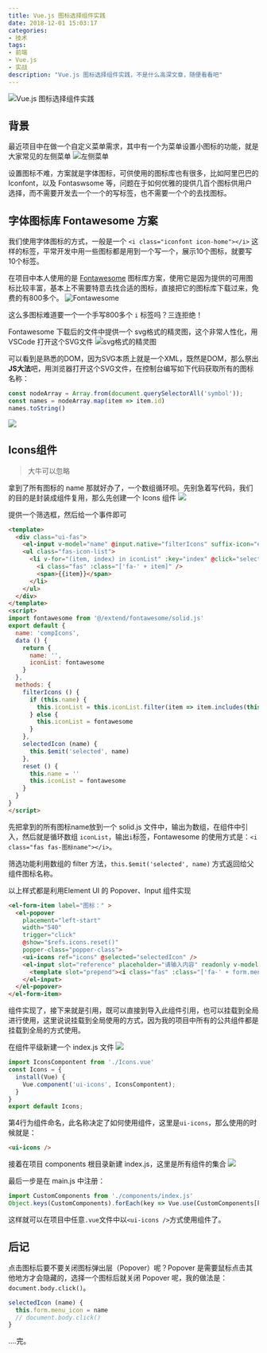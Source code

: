 ```yaml
---
title: Vue.js 图标选择组件实践
date: 2018-12-01 15:03:17
categories:
- 技术
tags:
- 前端
- Vue.js
- 实战
description: "Vue.js 图标选择组件实践，不是什么高深文章，随便看看吧"
---
```

![Vue.js 图标选择组件实践](https://raw.githubusercontent.com/dunizb/cloudimg/master/blog/article/201812/icon/banner.png)

## 背景
最近项目中在做一个自定义菜单需求，其中有一个为菜单设置小图标的功能，就是大家常见的左侧菜单
![左侧菜单](https://raw.githubusercontent.com/dunizb/cloudimg/master/blog/article/201812/icon/1.gif)

设置图标不难，方案就是字体图标，可供使用的图标库也有很多，比如阿里巴巴的 Iconfont，以及 Fontaswsome 等，问题在于如何优雅的提供几百个图标供用户选择，而不需要开发去一个一个的写标签，也不需要一个个的去找图标。

## 字体图标库 Fontawesome 方案

我们使用字体图标的方式，一般是一个 `<i class="iconfont icon-home"></i>` 这样的标签，平常开发中用一些图标都是用到一个写一个，展示10个图标，就要写10个标签。

在项目中本人使用的是 [Fontawesome](https://fontawesome.com/icons?d=gallery) 图标库方案，使用它是因为提供的可用图标比较丰富，基本上不需要特意去找合适的图标，直接把它的图标库下载过来，免费的有800多个。
![Fontawesome](https://raw.githubusercontent.com/dunizb/cloudimg/master/blog/article/201812/icon/2.png)

这么多图标难道要一个一个手写800多个 `i` 标签吗？三连拒绝！

Fontawesome 下载后的文件中提供一个 svg格式的精灵图，这个非常人性化，用 VSCode 打开这个SVG文件
![svg格式的精灵图](https://raw.githubusercontent.com/dunizb/cloudimg/master/blog/article/201812/icon/3.png)

可以看到是熟悉的DOM，因为SVG本质上就是一个XML，既然是DOM，那么祭出**JS大法**吧，用浏览器打开这个SVG文件，在控制台编写如下代码获取所有的图标名称：
```javascript
const nodeArray = Array.from(document.querySelectorAll('symbol'));
const names = nodeArray.map(item => item.id)
names.toString()
```
![](https://raw.githubusercontent.com/dunizb/cloudimg/master/blog/article/201812/icon/4.png)

## Icons组件
> 大牛可以忽略

拿到了所有图标的 name 那就好办了，一个数组循环呗。先别急着写代码，我们的目的是封装成组件复用，那么先创建一个 Icons 组件
![](https://raw.githubusercontent.com/dunizb/cloudimg/master/blog/article/201812/icon/5.png)

提供一个筛选框，然后给一个事件即可  
```html
<template>
  <div class="ui-fas">
    <el-input v-model="name" @input.native="filterIcons" suffix-icon="el-icon-search" placeholder="请输入图标名称"></el-input>
    <ul class="fas-icon-list">
      <li v-for="(item, index) in iconList" :key="index" @click="selectedIcon(item)">
        <i class="fas" :class="['fa-' + item]" />
        <span>{{item}}</span>
      </li>
    </ul>
  </div>
</template>
<script>
import fontawesome from '@/extend/fontawesome/solid.js'
export default {
  name: 'compIcons',
  data () {
    return {
      name: '',
      iconList: fontawesome
    }
  },
  methods: {
    filterIcons () {
      if (this.name) {
        this.iconList = this.iconList.filter(item => item.includes(this.name))
      } else {
        this.iconList = fontawesome
      }
    },
    selectedIcon (name) {
      this.$emit('selected', name)
    },
    reset () {
      this.name = ''
      this.iconList = fontawesome
    }
  }
}
</script>
```
先把拿到的所有图标name放到一个 solid.js 文件中，输出为数组，在组件中引入，然后就是循环数组 `iconList`，输出`i`标签，Fontawesome 的使用方式是：`<i class="fas fas-图标name"></i>`。

筛选功能利用数组的 filter 方法，`this.$emit('selected', name)` 方式返回给父组件图标名称。

以上样式都是利用Element UI 的 Popover、Input 组件实现
```html
<el-form-item label="图标：" >
  <el-popover
    placement="left-start"
    width="540"
    trigger="click"
    @show="$refs.icons.reset()"
    popper-class="popper-class">
    <ui-icons ref="icons" @selected="selectedIcon" />
    <el-input slot="reference" placeholder="请输入内容" readonly v-model="form.menu_icon" style="cursor: pointer;">
      <template slot="prepend"><i class="fas" :class="['fa-' + form.menu_icon]"></i></template>
    </el-input>
  </el-popover>
</el-form-item>
```
组件实现了，接下来就是引用，既可以直接到导入此组件引用，也可以挂载到全局进行使用，这里说说挂载到全局使用的方式，因为我的项目中所有的公共组件都是挂载到全局的方式使用。

在组件平级新建一个 index.js 文件
![](https://raw.githubusercontent.com/dunizb/cloudimg/master/blog/article/201812/icon/6.png)
```js
import IconsCompontent from './Icons.vue'
const Icons = {
  install(Vue) {
    Vue.component('ui-icons', IconsCompontent);
  }
}
export default Icons;
```
第4行为组件命名，此名称决定了如何使用组件，这里是`ui-icons`，那么使用的时候就是：
```html
<ui-icons />
```

接着在项目 components 根目录新建 index.js，这里是所有组件的集合
![](https://raw.githubusercontent.com/dunizb/cloudimg/master/blog/article/201812/icon/7.png)

最后一步是在 main.js 中注册：
```js
import CustomComponents from './components/index.js'
Object.keys(CustomComponents).forEach(key => Vue.use(CustomComponents[key]))
```
这样就可以在项目中任意`.vue`文件中以`<ui-icons />`方式使用组件了。

## 后记
点击图标后要不要关闭图标弹出层（Popover）呢？Popover 是需要鼠标点击其他地方才会隐藏的，选择一个图标后就关闭 Popover 呢，我的做法是：`document.body.click()`。
```js
selectedIcon (name) {
  this.form.menu_icon = name
  // document.body.click()
}
```

....完。